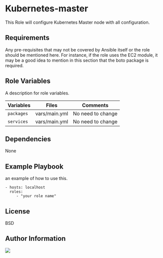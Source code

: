 Kubernetes-master
=========

This Role will configure Kubernetes Master node with all configuration.

Requirements
------------

Any pre-requisites that may not be covered by Ansible itself or the role should be mentioned here. For instance, if the role uses the EC2 module, it may be a good idea to mention in this section that the boto package is required.

Role Variables
--------------

A description for role variables.

| Variables  |  Files     | Comments
|------------|------------|------------------|
|`packages` | vars/main.yml | No need to change|
|`services` | vars/main.yml | No need to change|


Dependencies
------------

None

Example Playbook
----------------

 an example of how to use this.

    - hosts: localhost
      roles:
         - "your role name"

License
-------

BSD

Author Information
------------------

<a href="https://www.linkedin.com/in/venkatesh-pensalwar"><img src="https://img.shields.io/badge/LinkedIn-0077B5?style=for-the-badge&logo=linkedin&logoColor=white"
/></a>
